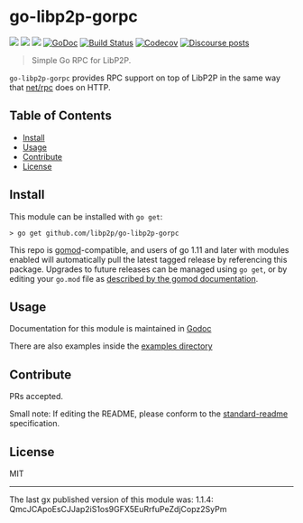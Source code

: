 # go-libp2p-gorpc

[![](https://img.shields.io/badge/made%20by-Protocol%20Labs-blue.svg?style=flat-square)](https://protocol.ai)
[![](https://img.shields.io/badge/project-libp2p-yellow.svg?style=flat-square)](https://libp2p.io)
[![](https://img.shields.io/badge/freenode-%23libp2p-yellow.svg?style=flat-square)](http://webchat.freenode.net/?channels=%23libp2p)
[![GoDoc](https://godoc.org/github.com/libp2p/go-libp2p-gorpc?status.svg)](https://godoc.org/github.com/libp2p/go-libp2p-gorpc)
[![Build Status](https://travis-ci.org/libp2p/go-libp2p-gorpc.svg?branch=master)](https://travis-ci.org/libp2p/go-libp2p-gorpc)
[![Codecov](https://codecov.io/gh/libp2p/go-libp2p-gorpc/badge.svg)](https://codecov.io/gh/libp2p/go-libp2p-gorpc)
[![Discourse posts](https://img.shields.io/discourse/https/discuss.libp2p.io/posts.svg)](https://discuss.libp2p.io)

> Simple Go RPC for LibP2P.

`go-libp2p-gorpc` provides RPC support on top of LibP2P in the same way that [net/rpc](https://golang.org/pkg/net/rpc) does on HTTP.

## Table of Contents

- [Install](#install)
- [Usage](#usage)
- [Contribute](#contribute)
- [License](#license)

## Install

This module can be installed with `go get`:

```
> go get github.com/libp2p/go-libp2p-gorpc
```

This repo is [gomod](https://github.com/golang/go/wiki/Modules)-compatible, and users of
go 1.11 and later with modules enabled will automatically pull the latest tagged release
by referencing this package. Upgrades to future releases can be managed using `go get`,
or by editing your `go.mod` file as [described by the gomod documentation](https://github.com/golang/go/wiki/Modules#how-to-upgrade-and-downgrade-dependencies).

## Usage

Documentation for this module is maintained in [Godoc](https://godoc.org/github.com/libp2p/go-libp2p-gorpc)

There are also examples inside the [examples directory](./examples)

## Contribute

PRs accepted.

Small note: If editing the README, please conform to the [standard-readme](https://github.com/RichardLitt/standard-readme) specification.

## License

MIT

---

The last gx published version of this module was: 1.1.4: QmcJCApoEsCJJap2iS1os9GFX5EuRrfuPeZdjCopz2SyPm

